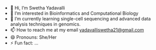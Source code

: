 - 👋 Hi, I’m Swetha Yadavalli
- 👀 I’m interested in Bioinformatics and Computational Biology
- 🌱 I’m currently learning single-cell sequencing and advanced data analysis techniques in genomics.
- 📫 How to reach me at my email yadavalliswetha21@gmail.com 
- 😄 Pronouns: She/Her
- ⚡ Fun fact: ...

<!---
Swetha0311/Swetha0311 is a ✨ special ✨ repository because its `README.md` (this file) appears on your GitHub profile.
You can click the Preview link to take a look at your changes.
--->
